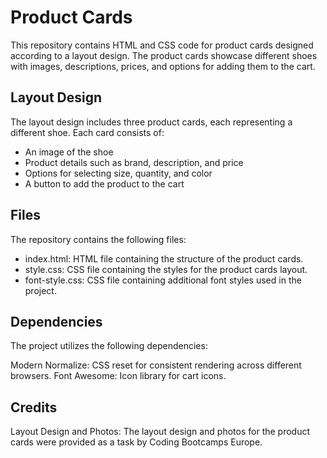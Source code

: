 # Product Cards

This repository contains HTML and CSS code for product cards designed according to a layout design. The product cards showcase different shoes with images, descriptions, prices, and options for adding them to the cart.

## Layout Design

The layout design includes three product cards, each representing a different shoe. Each card consists of:

- An image of the shoe
- Product details such as brand, description, and price
- Options for selecting size, quantity, and color
- A button to add the product to the cart

## Files

The repository contains the following files:

- index.html: HTML file containing the structure of the product cards.
- style.css: CSS file containing the styles for the product cards layout.
- font-style.css: CSS file containing additional font styles used in the project.

## Dependencies

The project utilizes the following dependencies:

Modern Normalize: CSS reset for consistent rendering across different browsers.
Font Awesome: Icon library for cart icons.

## Credits

Layout Design and Photos: The layout design and photos for the product cards were provided as a task by Coding Bootcamps Europe.
